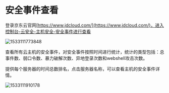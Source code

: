 # 安全事件查看

登录京东云官网[https://www.jdcloud.com/](https://www.jdcloud.com/)，进入控制台-云安全-主机安全-安全事件进行查看

![1533111773848](C:\Users\ZHANGZ~1\AppData\Local\Temp\1533111773848.png)

​        查看所有云主机的安全事件，对安全事件按照时间进行统计，统计的类型包括：总事件数、弱口令数、暴力破解次数、异地登录次数和webshell攻击次数。

​	提供每个服务器的时间总数排名，点击服务器名称，可以查看主机的安全事件详情。

![1533111910178](C:\Users\ZHANGZ~1\AppData\Local\Temp\1533111910178.png)

